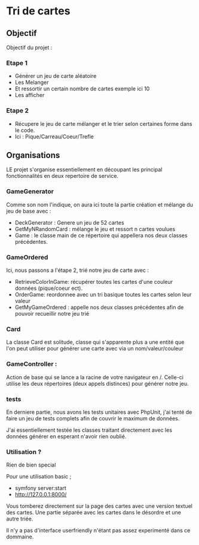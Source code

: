 # Tri de cartes

## Objectif

Objectif du projet : 

### Etape 1
- Générer  un jeu de carte aléatoire
- Les Melanger
- Et ressortir un certain nombre de cartes exemple ici 10
- Les afficher 

### Etape 2
- Récupere le jeu de carte mélanger et le trier selon certaines forme dans le code. 
- Ici : Pique/Carreau/Coeur/Trefle 

## Organisations

LE projet s'organise essentiellement en découpant les principal fonctionnalités en deux repertoire de service.

### GameGenerator

Comme son nom l'indique, on aura ici toute la partie création et mélange du jeu de base avec :
- DeckGenerator : Genere un jeu de 52 cartes
- GetMyNRandomCard :  mélange le jeu et ressort n cartes voulues
- Game :  le classe main de ce répertoire qui appellera nos deux classes précédentes.

### GameOrdered

Ici, nous passons a l'étape 2, trié notre jeu de carte avec :
- RetrieveColorInGame:  récupérer toutes les cartes d'une couleur données (pique/coeur ect).
- OrderGame:  reordonnee avec un tri basique toutes les cartes selon leur valeur
- GetMyGameOrdered : appelle nos  deux classes précédentes afin de pouvoir recueillir notre jeu trié

### Card

La classe Card est solitude, classe qui s'apparente plus  a une entité que l'on peut utiliser pour générer une carte avec
via un nom/valeur/couleur


### GameController :

Action de base qui  se lance a la racine de votre navigateur en /.
Celle-ci utilise les deux répertoires (deux appels distinces) pour générer notre jeu.


### tests

En derniere partie, nous avons les tests unitaires avec PhpUnit, j'ai tenté de faire un jeu de tests complets
afin  de couvrir le maximum de données.

J'ai essentiellement testée les classes traitant directement avec les données  générer en esperant n'avoir rien oublié.


### Utilisation ?

Rien de bien special 

Pour une utilisation basic ;
- symfony server:start
- http://127.0.0.1:8000/

Vous tomberez directement sur la page des cartes avec une version textuel des cartes.
Une partie séparée avec les cartes dans le désordre et une autre triée.

Il n'y a pas d'interface userfriendly n'étant pas assez experimenté dans ce dommaine.

